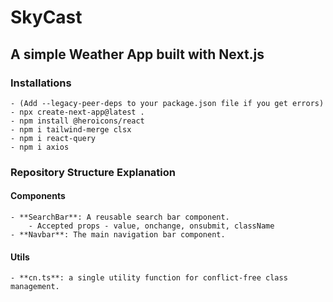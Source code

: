 # SkyCast
## A simple Weather App built with Next.js

### Installations
    - (Add --legacy-peer-deps to your package.json file if you get errors)
    - npx create-next-app@latest .
    - npm install @heroicons/react
    - npm i tailwind-merge clsx
    - npm i react-query
    - npm i axios

### Repository Structure Explanation

#### Components
    - **SearchBar**: A reusable search bar component.
        - Accepted props - value, onchange, onsubmit, className
    - **Navbar**: The main navigation bar component.
#### Utils
    - **cn.ts**: a single utility function for conflict-free class management.
